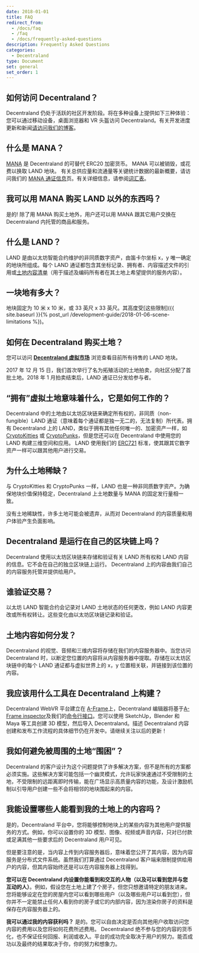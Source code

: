 ```yaml
---
date: 2018-01-01
title: FAQ
redirect_from:
  - /docs/faq
  - /faq
  - /docs/frequently-asked-questions
description: Frequently Asked Questions
categories:
  - Decentraland
type: Document
set: general
set_order: 1
---
```


## 如何访问 Decentraland？

Decentraland 仍处于活跃的社区开发阶段。将在多种设备上提供如下三种体验：您可以通过移动设备，桌面浏览器和 VR 头盔访问 Decentraland。有关开发进度更新和新闻[请访问我们的博客](https://blog.decentraland.org/)。

## 什么是 MANA？

[MANA](https://etherscan.io/token/decentraland) 是 Decentraland 的可替代 ERC20 加密货币。 MANA 可以被销毁，或花费以换取 LAND 地块。 有关总供应量和流通量等关键统计数据的最新概要，请访问我们的 [MANA 通证信息](https://transparency.decentraland.org/)页。有关详细信息，请参阅[词汇表](https://docs.decentraland.org/decentraland/glossary/)。

## 我可以用 MANA 购买 LAND 以外的东西吗？

是的! 除了用 MANA 购买土地外，用户还可以用 MANA 跟其它用户交换在 Decentraland 内托管的商品和服务。

## 什么是 LAND？

LAND 是由以太坊智能合约维护的非同质数字资产，由笛卡尔坐标 x，y 唯一确定的地块所组成。每个 LAND 通证都包含其坐标记录、拥有者、内容描述文件的引用或[土地内容清单](https://github.com/decentraland/proposals/blob/master/dsp/0020.mediawiki)（用于描述及编码所有者在其土地上希望提供的服务内容）。

## 一块地有多大？

地块固定为 10 米 x 10 米，或 33 英尺 x 33 英尺。其高度受[这些限制]({{ site.baseurl }}{% post_url /development-guide/2018-01-06-scene-limitations %})。

## 如何在 Decentraland 购买土地？

您可以访问 **[Decentraland 虚拟市场](https://market.decentraland.org)** 浏览查看目前所有待售的 LAND 地块。

2017 年 12 月 15 日，我们首次举行了名为拓殖活动的土地拍卖，向社区分配了首批土地。2018 年 1 月拍卖结束后，LAND 通证已分发给参与者。

## “拥有”虚拟土地意味着什么，它是如何工作的？

Decentraland 中的土地由以太坊区块链来确定所有权的，非同质（non-fungible）LAND 通证（意味着每个通证都是独一无二的，无法复制）所代表。拥有 Decentraland 上的 LAND，类似于拥有其他任何唯一的、加密资产一样，如 [CryptoKitties](https://www.cryptokitties.co/) 或 [CryptoPunks](https://www.larvalabs.com/cryptopunks)，但是您还可以在 Decentraland 中使用您的 LAND 构建三维空间和应用。 LAND 使用我们的 [ERC721](https://github.com/decentraland/erc721) 标准，使其跟其它数字资产一样可以跟其他用户进行交易。

## 为什么土地稀缺？

与 CryptoKitties 和 CryptoPunks 一样，LAND 也是一种非同质数字资产。为确保地块价值保持稳定，Decentraland 上土地数量与 MANA 的固定发行量相一致。

没有土地稀缺性，许多土地可能会被遗弃，从而对 Decentraland 的内容质量和用户体验产生负面影响。

## Decentraland 是运行在自己的区块链上吗？

Decentraland 使用以太坊区块链来存储和验证有关 LAND 所有权和 LAND 内容的信息。它不会在自己的独立区块链上运行。 Decentraland 上的内容由我们自己的内容服务托管并提供给用户。

## 谁验证交易？

以太坊 LAND 智能合约会记录对 LAND 土地状态的任何更改，例如 LAND 内容更改或所有权转让。这些变化由以太坊区块链记录和验证。

## 土地内容如何分发？

Decentraland 的视觉、音频和三维内容将存储在我们的内容服务器中。当您访问 Decentraland 时，以断定您位置的内容将从内容服务器中提取。存储在以太坊区块链中的每个 LAND 通证都与虚拟世界上的 x，y 位置相关联，并链接到该位置的内容。

## 我应该用什么工具在 Decentraland 上构建？

Decentraland WebVR 平台建立在 [A-Frame](https://aframe.io/)上，Decentraland 编辑器将基于[A-Frame inspector](https://github.com/aframevr/aframe-inspector)及我们的[命令行接口](doc:command-line-interface)。您可以使用 SketchUp，Blender 和 Maya 等工具创建 3D 模型，然后导入 Decentraland。描述 Decentraland 内容创建和发布工作流程的具体细节仍在开发中。请继续关注以后的更新！

## 我如何避免被周围的土地“围困”？

Decentraland 的客户设计为这个问题提供了许多解决方案，但不是所有的方案都必须实施。这些解决方案可能包括一个幽灵模式，允许玩家快速通过不受限制的土地，不受限制的远距离即时传输，能在广场显示高质量内容的功能，及设计激励机制以引导用户创建一些不会将相邻的地块围起来的内容。

## 我能设置哪些人能看到我的土地上的内容吗？

是的，Decentraland 平台中，您将能够控制地块上的某些内容为其他用户提供服务的方式。例如，你可以设置你的 3D 模型、图像、视频或声音内容，只对已付款或足满其他一些要求后的 Decentraland 用户可见。

但是要注意的是，当内容上传到内容服务器后，意味着您公开了其内容，因为内容服务是分布式文件系统。虽然我们打算通过 Decentraland 客户端来限制提供给用户的内容，但其内容始终还是可以在内容服务器上找得到。

**您可以在 Decentraland 内设置你能看到和交互的人物（以及可以看到您并与您互动的人）**。例如，假设您在土地上建了个房子，但您只想邀请特定的朋友进来。您将能够设定在您的房屋内您可以看到哪些用户（以及哪些用户可以看到您），但你并不一定能禁止任何人看到你的房子或它的内部内容，因为渲染你房子的资料是保存在内容服务器上的。

**我可以通过我的内容获利吗？**
是的。您可以自由决定是否向其他用户收取访问您内容的费用以及您将如何花费所述费用。 Decentraland 绝不参与您的内容的货币化，也不保证任何回报、利润或收入。平台的成功完全取决于用户的努力。能否成功以及最终的结果取决于你，你的努力和想象力。